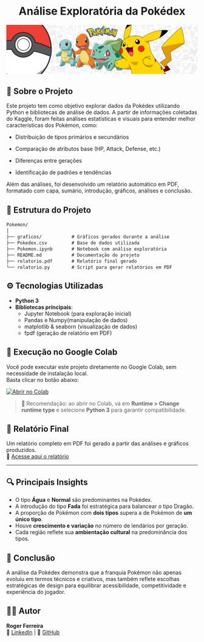 <div align=center>

# Análise Exploratória da Pokédex

</div>

![Pokémon](bannerpkm.jpg)

## 📌 Sobre o Projeto

Este projeto tem como objetivo explorar dados da Pokédex utilizando Python e bibliotecas de análise de dados.
A partir de informações coletadas do Kaggle, foram feitas análises estatísticas e visuais para entender melhor características dos Pokémon, como:
    
* Distribuição de tipos primários e secundários

* Comparação de atributos base (HP, Attack, Defense, etc.)

* Diferenças entre gerações

* Identificação de padrões e tendências

Além das análises, foi desenvolvido um relatório automático em PDF, formatado com capa, sumário, introdução, gráficos, análises e conclusão.

## 📁 Estrutura do Projeto

```
Pokemon/
│ 
├── graficos/           # Gráficos gerados durante a análise 
├── Pokedex.csv         # Base de dados utilizada
├── Pokemon.ipynb       # Notebook com análise exploratória
├── README.md           # Documentação do projeto
├── relatorio.pdf       # Relatório final gerado
└── relatorio.py        # Script para gerar relatórios em PDF
```


## ⚙️ Tecnologias Utilizadas

- **Python 3**  
- **Bibliotecas principais**:
  - Jupyter Notebook (para exploração inicial)  
  - Pandas e Numpy(manipulação de dados)  
  - matplotlib & seaborn (visualização de dados)  
  - fpdf (geração de relatório em PDF)  


## 🚀 Execução no Google Colab  

Você pode executar este projeto diretamente no Google Colab, sem necessidade de instalação local.  
Basta clicar no botão abaixo:  

[![Abrir no Colab](https://colab.research.google.com/assets/colab-badge.svg)](https://colab.research.google.com/github/RogerFerre1/Projeto_analise_de_dados_Pokemon/blob/main/Pokemon.ipynb)  

> 📌 Recomendação: ao abrir no Colab, vá em **Runtime > Change runtime type** e selecione **Python 3** para garantir compatibilidade.



## 📑 Relatório Final

Um relatório completo em PDF foi gerado a partir das análises e gráficos produzidos.  
📄 [Acesse aqui o relatório](./relatorio.pdf)

---

## 🔍 Principais Insights

- O tipo **Água** e **Normal** são predominantes na Pokédex.  
- A introdução do tipo **Fada** foi estratégica para balancear o tipo Dragão.  
- A proporção de Pokémon com **dois tipos** supera a de Pokémon de **um único tipo**.  
- Houve **crescimento e variação** no número de lendários por geração.  
- Cada região reflete sua **ambientação cultural** na predominância dos tipos.  



## 📌 Conclusão

A análise da Pokédex demonstra que a franquia Pokémon não apenas evoluiu em termos técnicos e criativos, mas também reflete escolhas estratégicas de design para equilibrar acessibilidade, competitividade e experiência do jogador.  



## 👨‍💻 Autor

**Roger Ferreira**  
🔗 [LinkedIn](https://www.linkedin.com/in/roger-ferreira-fs) | 🔗 [GitHub](https://github.com/RogerFerre1) 


